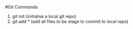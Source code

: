 #Git Commands
1. git init (initialise a local git repo)
2. git add * (add all files to be stage to commit to local repo)
